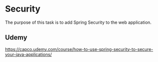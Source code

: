 # Security

The purpose of this task is to add Spring Security to the web application. 

## Udemy

<https://capco.udemy.com/course/how-to-use-spring-security-to-secure-your-java-applications/>
